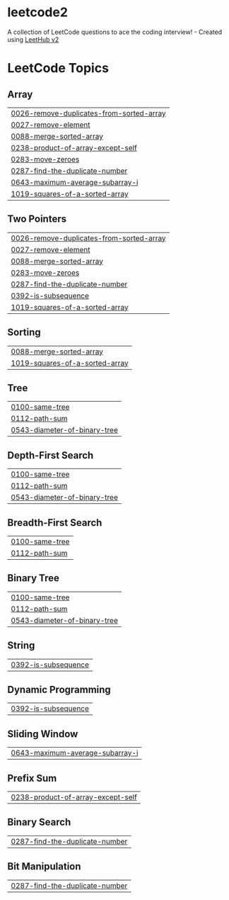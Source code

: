 # leetcode2
A collection of LeetCode questions to ace the coding interview! - Created using [LeetHub v2](https://github.com/arunbhardwaj/LeetHub-2.0)

<!---LeetCode Topics Start-->
# LeetCode Topics
## Array
|  |
| ------- |
| [0026-remove-duplicates-from-sorted-array](https://github.com/vay0013/leetcode2/tree/master/0026-remove-duplicates-from-sorted-array) |
| [0027-remove-element](https://github.com/vay0013/leetcode2/tree/master/0027-remove-element) |
| [0088-merge-sorted-array](https://github.com/vay0013/leetcode2/tree/master/0088-merge-sorted-array) |
| [0238-product-of-array-except-self](https://github.com/vay0013/leetcode2/tree/master/0238-product-of-array-except-self) |
| [0283-move-zeroes](https://github.com/vay0013/leetcode2/tree/master/0283-move-zeroes) |
| [0287-find-the-duplicate-number](https://github.com/vay0013/leetcode2/tree/master/0287-find-the-duplicate-number) |
| [0643-maximum-average-subarray-i](https://github.com/vay0013/leetcode2/tree/master/0643-maximum-average-subarray-i) |
| [1019-squares-of-a-sorted-array](https://github.com/vay0013/leetcode2/tree/master/1019-squares-of-a-sorted-array) |
## Two Pointers
|  |
| ------- |
| [0026-remove-duplicates-from-sorted-array](https://github.com/vay0013/leetcode2/tree/master/0026-remove-duplicates-from-sorted-array) |
| [0027-remove-element](https://github.com/vay0013/leetcode2/tree/master/0027-remove-element) |
| [0088-merge-sorted-array](https://github.com/vay0013/leetcode2/tree/master/0088-merge-sorted-array) |
| [0283-move-zeroes](https://github.com/vay0013/leetcode2/tree/master/0283-move-zeroes) |
| [0287-find-the-duplicate-number](https://github.com/vay0013/leetcode2/tree/master/0287-find-the-duplicate-number) |
| [0392-is-subsequence](https://github.com/vay0013/leetcode2/tree/master/0392-is-subsequence) |
| [1019-squares-of-a-sorted-array](https://github.com/vay0013/leetcode2/tree/master/1019-squares-of-a-sorted-array) |
## Sorting
|  |
| ------- |
| [0088-merge-sorted-array](https://github.com/vay0013/leetcode2/tree/master/0088-merge-sorted-array) |
| [1019-squares-of-a-sorted-array](https://github.com/vay0013/leetcode2/tree/master/1019-squares-of-a-sorted-array) |
## Tree
|  |
| ------- |
| [0100-same-tree](https://github.com/vay0013/leetcode2/tree/master/0100-same-tree) |
| [0112-path-sum](https://github.com/vay0013/leetcode2/tree/master/0112-path-sum) |
| [0543-diameter-of-binary-tree](https://github.com/vay0013/leetcode2/tree/master/0543-diameter-of-binary-tree) |
## Depth-First Search
|  |
| ------- |
| [0100-same-tree](https://github.com/vay0013/leetcode2/tree/master/0100-same-tree) |
| [0112-path-sum](https://github.com/vay0013/leetcode2/tree/master/0112-path-sum) |
| [0543-diameter-of-binary-tree](https://github.com/vay0013/leetcode2/tree/master/0543-diameter-of-binary-tree) |
## Breadth-First Search
|  |
| ------- |
| [0100-same-tree](https://github.com/vay0013/leetcode2/tree/master/0100-same-tree) |
| [0112-path-sum](https://github.com/vay0013/leetcode2/tree/master/0112-path-sum) |
## Binary Tree
|  |
| ------- |
| [0100-same-tree](https://github.com/vay0013/leetcode2/tree/master/0100-same-tree) |
| [0112-path-sum](https://github.com/vay0013/leetcode2/tree/master/0112-path-sum) |
| [0543-diameter-of-binary-tree](https://github.com/vay0013/leetcode2/tree/master/0543-diameter-of-binary-tree) |
## String
|  |
| ------- |
| [0392-is-subsequence](https://github.com/vay0013/leetcode2/tree/master/0392-is-subsequence) |
## Dynamic Programming
|  |
| ------- |
| [0392-is-subsequence](https://github.com/vay0013/leetcode2/tree/master/0392-is-subsequence) |
## Sliding Window
|  |
| ------- |
| [0643-maximum-average-subarray-i](https://github.com/vay0013/leetcode2/tree/master/0643-maximum-average-subarray-i) |
## Prefix Sum
|  |
| ------- |
| [0238-product-of-array-except-self](https://github.com/vay0013/leetcode2/tree/master/0238-product-of-array-except-self) |
## Binary Search
|  |
| ------- |
| [0287-find-the-duplicate-number](https://github.com/vay0013/leetcode2/tree/master/0287-find-the-duplicate-number) |
## Bit Manipulation
|  |
| ------- |
| [0287-find-the-duplicate-number](https://github.com/vay0013/leetcode2/tree/master/0287-find-the-duplicate-number) |
<!---LeetCode Topics End-->